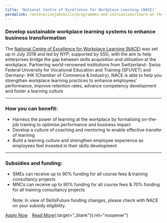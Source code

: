 ```yaml
---
title: 'National Centre of Excellence for Workplace Learning (NACE)'
permalink: /enterprisejobskills/programmes-and-initiatives/learn-at-the-workplace/national-centre-of-excellence-for-workplace-learning--nace-/
---
```


### Develop sustainable workplace learning systems to enhance business transformation

The <a href="https://www.nyp.edu.sg/nace" target="_blank" rel="noopener">National Centre of Excellence for Workplace Learning (NACE)</a> was set up in July 2018 and led by NYP, supported by SSG, with the aim to help enterprises bridge the gap between skills acquisition and utilisation at the workplace. Partnering world-renowned institutions from Switzerland- Swiss Federal University for Vocational Education and Training (SFUVET) and Germany- IHK (Chamber of Commerce & Industry), NACE is able to help you strengthen workplace learning practices to enhance employees' performance, improve retention rates, advance competency development and foster a learning culture

---

### How you can benefit:

<ul><li> Harness the power of learning at the workplace by formalising on-the-job training to optimise performance and business impact</li><li>Develop a culture of coaching and mentoring to enable effective transfer of learning</li><li>Build a learning culture and strengthen employee experience as employees feel invested in their skills development</li></ul>

---

### Subsidies and funding:

<ul><li> SMEs can receive up to 90% funding for all course fees & training consultancy projects</li><li>MNCs can receive up to 90% funding for all course fees & 70% funding for all training consultancy projects<br><br>Note: In view of SkillsFuture funding changes, please check with NACE on your subsidy eligibility.</li></ul>

<a class="btn" href="https://www.nace.edu.sg/contact-us/" target="_blank" rel="noopener">Apply Now</a>&emsp;[Read More](https://www.nace.edu.sg/){:target="_blank"}{:rel="noopener"}

